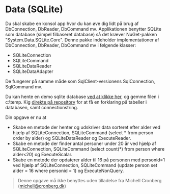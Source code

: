 ﻿# Data (SQLite)

Du skal skabe en konsol app hvor du kan øve dig lidt på brug af DbConnection, DbReader, DbCommand mv.
Applikationen benytter SQLite som database (simpel filbaseret database) så det kræver NuGet-pakken "System.Data.SQLite.Core". Denne pakke
indeholder implementationer af DbConnection, DbReader, DbCommand mv i følgende klasser:

- SQLiteConnection
- SQLiteCommand
- SQLiteDataReader
- SQLiteDataAdapter

De fungerer på samme måde som SqlClient-versionens SqlConnection, SqlCommand mv.

Du kan hente en demo sqlite database [ved at klikke her](https://github.com/devcronberg/undervisning-db-sqlite/raw/master/db-download/people.db), og gemme filen i c:\temp. Kig [direkte på repository](https://github.com/devcronberg/undervisning-db-sqlite#sqlite-demo-database) for at få en forklaring på tabeller i databasen, samt connectionstring.

Din opgave er nu at 

- Skabe en metode der henter og udskriver data sorteret efter alder ved hjælp af SQLiteConnection, SQLiteCommand (select * from person order by alder) og SQLiteDataReader og ExecuteReader.
- Skabe en metode der finder antal personer under 20 år ved hjælp af SQLiteConnection, SQLiteCommand (select count(*) from person where alder<20) og ExecuteScalar.
- Skabe en metode der opdaterer alder til 16 på personen med personid=1 ved hjælp af SQLiteConnection, SQLiteCommand (update person set alder = 16 where personid = 1) og ExecuteNonQuery.

<!-- footerstart -->
> Denne opgave må ikke benyttes uden tilladelse fra Michell Cronberg (michell@cronberg.dk)
<!-- footerslut -->
